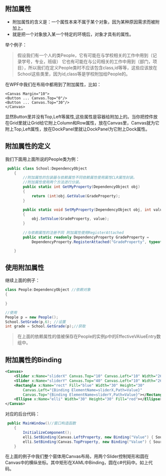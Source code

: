 
## 附加属性
- 附加属性的含义是：一个属性本来不属于某个对象，因为某种原因需求而被附加上。
- 就是把一个对象放入某一个特定的环境后，对象才具有的属性。

举个例子：
> 假设我们有一个人的类People，它有可能在与学校相关的工作中用到（记录学号，专业，班级）
它也有可能在与公司相关的工作中用到（部门，项目），所以我们在定义People类时不应该包含class,id等等，这些应该放在School这些类里，因为id,class等是学校附加给People的。

在WPF中我们在布局中都用到了附加属性，比如：
```
<Canvas Margin="10">
<Button ... Canvas.Top="0"/>
<Button ... Canvas.Top="30"/>
</Canvas>
```
显然Button里并没有Top,Left等属性,这些属性是容器给附加上的。当你把控件放在Grid里就让Grid给它附上Column和Row属性，放在Canvas里，Canvas就为它附上Top,Left属性，放在DockPanel里就让DockPanel为它附上Dock属性。

## 附加属性的定义
我们下面用上面所说的People类为例：
```cs
 public class School:DependencyObject
    {
        //附加属性的包装器与依赖属性不同依赖属性使用属性CLR属性封装。
        //附加属性使用两个方法进行分装。
        public static int GetMyProperty(DependencyObject obj)
        {
            return (int)obj.GetValue(GradeProperty);
        }

        public static void SetMyProperty(DependencyObject obj, int value)
        {
            obj.SetValue(GradeProperty, value);
        }
        
        //与依赖属性的注册不同 附加属性使用RegisterAttached 
        public static readonly DependencyProperty GradeProperty =
            DependencyProperty.RegisterAttached("GradeProperty", typeof(int), typeof(School), new PropertyMetadata(0));

    }
```
## 使用附加属性
继续上面的例子：
```cs
class People:DependencyObject //依赖对象
{
        
}

//使用
People p = new People();
School.SetGrade(p,6); //设置
int grade = School.GetGrade(p);//获取
```
> 在上面的依赖属性的值被保存在People的实例p中的EffectiveVAlueEntry数组中。

## 附加属性的Binding

```xml
<Canvas>
    <Slider x:Name="sliderX" Canvas.Top="10" Canvas.Left="10" Width="260" Maximum="200" Minimum="50"></Slider>
    <Slider x:Name="sliderY" Canvas.Top="40" Canvas.Left="10" Width="260" Maximum="200" Minimum="50"></Slider>
    <Rectangle x:Name="rect" Fill="blue" Width="30" Height="30"
        Canvas.Left="{Binding ElementName=sliderX,Path=Value}"
        Canvas.Top="{Binding ElementName=sliderY,Path=Value}"></Rectangle>
    <Ellipse x:Name="elli" Width="30" Height="30" Fill="red"></Ellipse>
</Canvas>
```
对应的后台代码：
```cs
 public MainWindow()//窗口构造函数
    {
        InitializeComponent();
        elli.SetBinding(Canvas.LeftProperty, new Binding("Value") { Source = sliderY });
        elli.SetBinding(Canvas.TopProperty, new Binding("Value") { Source = sliderX });
    }
```
在上面的例子中我们整个窗体用Canvas布局，用两个Slider控制矩形和圆在Canvas中的横纵坐标。其中矩形在XAML中Binding，圆在c#代码中。如上代码。